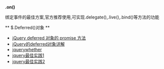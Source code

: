 **.on()**

绑定事件的最佳方案,官方推荐使用,可实现.delegate(),.live(),.bind()等方法的功能

** $.Deferred()对象 **

* [jQuery deferred 对象的 promise 方法](http://blog.allenm.me/2012/01/jquery_deferred_promise_method/)
* [jQuery的deferred对象详解](http://www.ruanyifeng.com/blog/2011/08/a_detailed_explanation_of_jquery_deferred_object.html)
* [jquerywhether](https://github.com/liushuigs/jquerywhether)
* [jquery最佳实践1](http://segmentfault.com/blog/qichengzx/1190000000446214?page=1)
* [jquery最佳实践2](http://www.ruanyifeng.com/blog/2011/08/jquery_best_practices.html)

